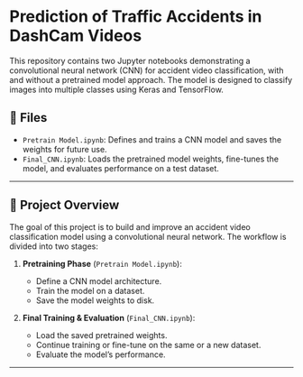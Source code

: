 # Prediction of Traffic Accidents in DashCam Videos

This repository contains two Jupyter notebooks demonstrating a convolutional neural network (CNN) for accident video classification, with and without a pretrained model approach. The model is designed to classify images into multiple classes using Keras and TensorFlow.

## 📁 Files

- `Pretrain Model.ipynb`: Defines and trains a CNN model and saves the weights for future use.
- `Final_CNN.ipynb`: Loads the pretrained model weights, fine-tunes the model, and evaluates performance on a test dataset.

---

## 🧠 Project Overview

The goal of this project is to build and improve an accident video classification model using a convolutional neural network. The workflow is divided into two stages:

1. **Pretraining Phase** (`Pretrain Model.ipynb`):
   - Define a CNN model architecture.
   - Train the model on a dataset.
   - Save the model weights to disk.

2. **Final Training & Evaluation** (`Final_CNN.ipynb`):
   - Load the saved pretrained weights.
   - Continue training or fine-tune on the same or a new dataset.
   - Evaluate the model’s performance.

---
